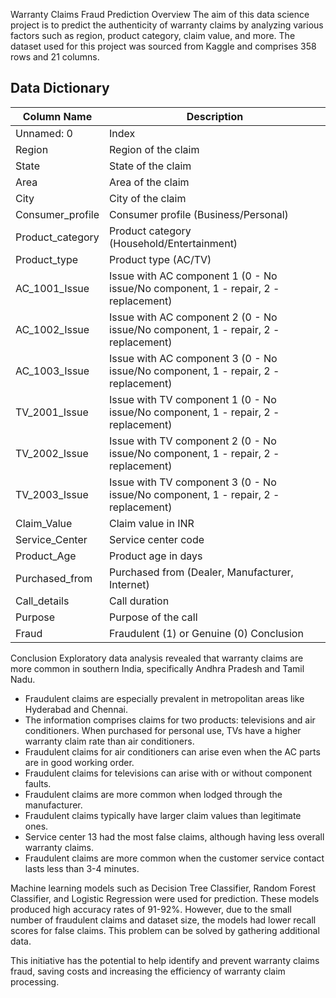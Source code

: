 Warranty Claims Fraud Prediction
Overview
The aim of this data science project is to predict the authenticity of warranty claims by analyzing various factors such as region, product category, claim value, and more. The dataset used for this project was sourced from Kaggle and comprises 358 rows and 21 columns.

## Data Dictionary
| Column Name         | Description                                     |
|---------------------|-------------------------------------------------|
| Unnamed: 0          | Index                                           |
| Region              | Region of the claim                             |
| State               | State of the claim                              |
| Area                | Area of the claim                               |
| City                | City of the claim                               |
| Consumer_profile    | Consumer profile (Business/Personal)            |
| Product_category    | Product category (Household/Entertainment)      |
| Product_type        | Product type (AC/TV)                            |
| AC_1001_Issue       | Issue with AC component 1 (0 - No issue/No component, 1 - repair, 2 - replacement) |
| AC_1002_Issue       | Issue with AC component 2 (0 - No issue/No component, 1 - repair, 2 - replacement) |
| AC_1003_Issue       | Issue with AC component 3 (0 - No issue/No component, 1 - repair, 2 - replacement) |
| TV_2001_Issue       | Issue with TV component 1 (0 - No issue/No component, 1 - repair, 2 - replacement) |
| TV_2002_Issue       | Issue with TV component 2 (0 - No issue/No component, 1 - repair, 2 - replacement) |
| TV_2003_Issue       | Issue with TV component 3 (0 - No issue/No component, 1 - repair, 2 - replacement) |
| Claim_Value         | Claim value in INR                              |
| Service_Center      | Service center code                             |
| Product_Age         | Product age in days                             |
| Purchased_from      | Purchased from (Dealer, Manufacturer, Internet) |
| Call_details        | Call duration                                   |
| Purpose             | Purpose of the call                             |
| Fraud               | Fraudulent (1) or Genuine (0) Conclusion       |

Conclusion
Exploratory data analysis revealed that warranty claims are more common in southern India, specifically Andhra Pradesh and Tamil Nadu.
- Fraudulent claims are especially prevalent in metropolitan areas like Hyderabad and Chennai.
- The information comprises claims for two products: televisions and air conditioners. When purchased for personal use, TVs have a higher warranty claim rate than air conditioners.
- Fraudulent claims for air conditioners can arise even when the AC parts are in good working order.
- Fraudulent claims for televisions can arise with or without component faults.
- Fraudulent claims are more common when lodged through the manufacturer.
- Fraudulent claims typically have larger claim values than legitimate ones.
- Service center 13 had the most false claims, although having less overall warranty claims.
- Fraudulent claims are more common when the customer service contact lasts less than 3-4 minutes.

Machine learning models such as Decision Tree Classifier, Random Forest Classifier, and Logistic Regression were used for prediction. These models produced high accuracy rates of 91-92%. However, due to the small number of fraudulent claims and dataset size, the models had lower recall scores for false claims. This problem can be solved by gathering additional data.

This initiative has the potential to help identify and prevent warranty claims fraud, saving costs and increasing the efficiency of warranty claim processing.
